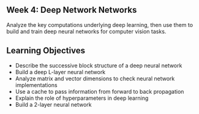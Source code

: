 ## Week 4: Deep Network Networks

Analyze the key computations underlying deep learning, then use them to build and train deep neural networks for computer vision tasks. 

## Learning Objectives

* Describe the successive block structure of a deep neural network
* Build a deep L-layer neural network
* Analyze matrix and vector dimensions to check neural network implementations
* Use a cache to pass information from forward to back propagation
* Explain the role of hyperparameters in deep learning
* Build a 2-layer neural network